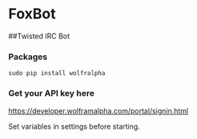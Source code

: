 # FoxBot
##Twisted IRC Bot

### Packages

`sudo pip install wolfralpha`

### Get your API key here
https://developer.wolframalpha.com/portal/signin.html

Set variables in settings before starting.
